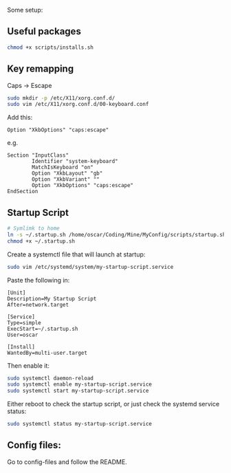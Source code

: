 Some setup:

## Useful packages
```bash
chmod +x scripts/installs.sh
```

## Key remapping
Caps -> Escape
```bash
sudo mkdir -p /etc/X11/xorg.conf.d/
sudo vim /etc/X11/xorg.conf.d/00-keyboard.conf
```
Add this:
```
Option "XkbOptions" "caps:escape"
```
e.g.
```
Section "InputClass"
        Identifier "system-keyboard"
        MatchIsKeyboard "on"
        Option "XkbLayout" "gb"
        Option "XkbVariant" ""
        Option "XkbOptions" "caps:escape"
EndSection
```

## Startup Script
```bash
# Symlimk to home
ln -s ~/.startup.sh /home/oscar/Coding/Mine/MyConfig/scripts/startup.sh
chmod +x ~/.startup.sh
```
Create a systemctl file that will launch at startup:
```bash
sudo vim /etc/systemd/system/my-startup-script.service
```
Paste the following in:
```
[Unit]
Description=My Startup Script
After=network.target

[Service]
Type=simple
ExecStart=~/.startup.sh
User=oscar

[Install]
WantedBy=multi-user.target
```
Then enable it:
```bash
sudo systemctl daemon-reload    
sudo systemctl enable my-startup-script.service
sudo systemctl start my-startup-script.service
```
Either reboot to check the startup script, or just check the systemd service status:
```bash
sudo systemctl status my-startup-script.service
```

## Config files:
Go to config-files and follow the README.
